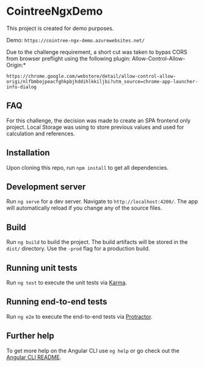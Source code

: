 # CointreeNgxDemo

This project is created for demo purposes. 

Demo: `https://cointree-ngx-demo.azurewebsites.net/`

Due to the challenge requirement, a short cut was taken to bypas CORS from browser preflight using the following plugin: Allow-Control-Allow-Origin:*

`https://chrome.google.com/webstore/detail/allow-control-allow-origi/nlfbmbojpeacfghkpbjhddihlkkiljbi?utm_source=chrome-app-launcher-info-dialog`

## FAQ

For this challenge, the decision was made to create an SPA frontend only project. Local Storage was using to store previous values and used for calculation and references. 


## Installation

Upon cloning this repo, run `npm install` to get all dependencies.

## Development server

Run `ng serve` for a dev server. Navigate to `http://localhost:4200/`. The app will automatically reload if you change any of the source files.

## Build

Run `ng build` to build the project. The build artifacts will be stored in the `dist/` directory. Use the `-prod` flag for a production build.

## Running unit tests

Run `ng test` to execute the unit tests via [Karma](https://karma-runner.github.io).

## Running end-to-end tests

Run `ng e2e` to execute the end-to-end tests via [Protractor](http://www.protractortest.org/).

## Further help

To get more help on the Angular CLI use `ng help` or go check out the [Angular CLI README](https://github.com/angular/angular-cli/blob/master/README.md).
